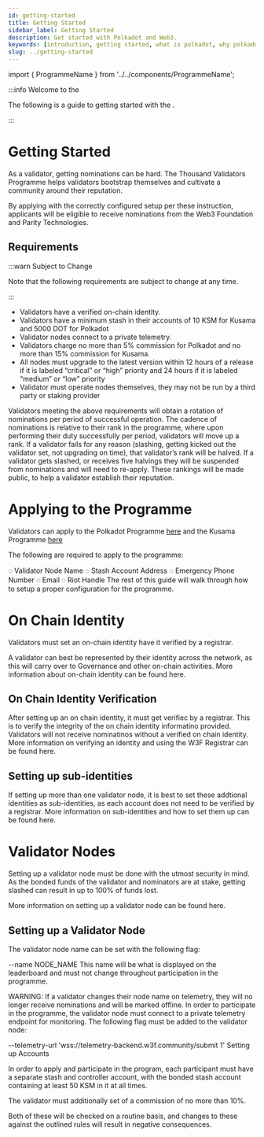```yaml
---
id: getting-started
title: Getting Started
sidebar_label: Getting Started
description: Get started with Polkadot and Web3.
keywords: [introduction, getting started, what is polkadot, why polkadot]
slug: ../getting-started
---
```


import { ProgrammeName } from '../../components/ProgrammeName';


:::info Welcome to the <ProgrammeName/>

The following is a guide to getting started with the <ProgrammeName/>.

:::

# Getting Started

As a validator, getting nominations can be hard. The Thousand Validators Programme helps validators bootstrap themselves and cultivate a community around their reputation.

By applying with the correctly configured setup per these instruction, applicants will be eligible to receive nominations from the Web3 Foundation and Parity Technologies.

## Requirements

:::warn Subject to Change

Note that the following requirements are subject to change at any time.

:::

- Validators have a verified on-chain identity.
- Validators have a minimum stash in their accounts of 10 KSM for Kusama and 5000 DOT for Polkadot
- Validator nodes connect to a private telemetry.
- Validators charge no more than 5% commission for Polkadot and no more than 15% commission for Kusama.
- All nodes must upgrade to the latest version within 12 hours of a release if it is labeled “critical” or “high” priority and 24 hours if it is labeled “medium” or “low” priority
- Validator must operate nodes themselves, they may not be run by a third party or staking provider


Validators meeting the above requirements will obtain a rotation of nominations per period of successful operation. The cadence of nominations is relative to their rank in the programme, where upon performing their duty successfully per period, validators will move up a rank. If a validator fails for any reason (slashing, getting kicked out the validator set, not upgrading on time), that validator’s rank will be halved. If a validator gets slashed, or receives five halvings they will be suspended from nominations and will need to re-apply. These rankings will be made public, to help a validator establish their reputation.

# Applying to the Programme

Validators can apply to the Polkadot Programme [here](https://docs.google.com/forms/d/e/1FAIpQLSdS-alI-J2wgIRCQVjQC7ZbFiTnf36hYBdmO-1ARMjKbC7H9w/viewform?ref=polkadot-network) and the Kusama Programme [here](https://docs.google.com/forms/d/e/1FAIpQLSewhltQOcmkIlE7Wftn0NTVuyEs6Wk8Qpx6ssCAo2BO4oQH0w/viewform)

The following are required to apply to the programme:

◌ Validator Node Name
◌ Stash Account Address
◌ Emergency Phone Number
◌ Email
◌ Riot Handle
The rest of this guide will walk through how to setup a proper configuration for the programme.

# On Chain Identity

Validators must set an on-chain identity have it verified by a registrar.

A validator can best be represented by their identity across the network, as this will carry over to Governance and other on-chain activities. More information about on-chain identity can be found here.

## On Chain Identity Verification

After setting up an on chain identity, it must get verifiec by a registrar. This is to verify the integrity of the on chain identity informatino provided. Validators will not receive nominatinos without a verified on chain identity. More information on verifying an identity and using the W3F Registrar can be found here.

## Setting up sub-identities

If setting up more than one validator node, it is best to set these addtional identities as sub-identities, as each account does not need to be verified by a registrar. More information on sub-identities and how to set them up can be found here.

# Validator Nodes

Setting up a validator node must be done with the utmost security in mind. As the bonded funds of the validator and nominators are at stake, getting slashed can result in up to 100% of funds lost.

More information on setting up a validator node can be found here.

## Setting up a Validator Node

The validator node name can be set with the following flag:

--name NODE_NAME
This name will be what is displayed on the leaderboard and must not change throughout participation in the programme.

WARNING: If a validator changes their node name on telemetry, they will no longer receive nominations and will be marked offline.
In order to participate in the programme, the validator node must connect to a private telemetry endpoint for monitoring. The following flag must be added to the validator node:

--telemetry-url 'wss://telemetry-backend.w3f.community/submit 1'
Setting up Accounts

In order to apply and participate in the program, each participant must have a separate stash and controller account, with the bonded stash account containing at least 50 KSM in it at all times.

The validator must additionally set of a commission of no more than 10%.

Both of these will be checked on a routine basis, and changes to these against the outlined rules will result in negative consequences.